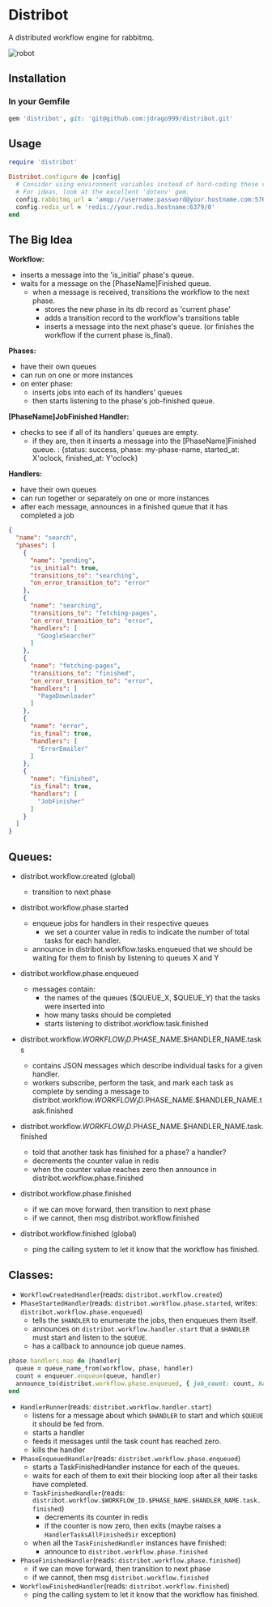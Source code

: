 
# Distribot

A distributed workflow engine for rabbitmq.

![robot](https://cdn2.iconfinder.com/data/icons/windows-8-metro-style/512/robot.png)

## Installation

### In your Gemfile

```ruby
gem 'distribot', git: 'git@github.com:jdrago999/distribot.git'
```

## Usage

```ruby
require 'distribot'

Distribot.configure do |config|
  # Consider using environment variables instead of hard-coding these values.
  # For ideas, look at the excellent 'dotenv' gem.
  config.rabbitmq_url = 'amqp://username:password@your.hostname.com:5762'
  config.redis_url = 'redis://your.redis.hostname:6379/0'
end
```

## The Big Idea

**Workflow:**
  * inserts a message into the 'is_initial' phase's queue.
  * waits for a message on the [PhaseName]Finished queue.
    * when a message is received, transitions the workflow to the next phase.
      * stores the new phase in its db record as 'current phase'
      * adds a transition record to the workflow's transitions table
      * inserts a message into the next phase's queue. (or finishes the workflow if the current phase is_final).

**Phases:**
  * have their own queues
  * can run on one or more instances
  * on enter phase:
    * inserts jobs into each of its handlers' queues
    * then starts listening to the phase's job-finished queue.

**[PhaseName]JobFinished Handler:**
  * checks to see if all of its handlers' queues are empty.
    * if they are, then it inserts a message into the [PhaseName]Finished queue.
      : {status: success, phase: my-phase-name, started_at: X'oclock, finished_at: Y'oclock}

**Handlers:**
  * have their own queues
  * can run together or separately on one or more instances
  * after each message, announces in a finished queue that it has completed a job

```json
{
  "name": "search",
  "phases": [
    {
      "name": "pending",
      "is_initial": true,
      "transitions_to": "searching",
      "on_error_transition_to": "error"
    },
    {
      "name": "searching",
      "transitions_to": "fetching-pages",
      "on_error_transition_to": "error",
      "handlers": [
        "GoogleSearcher"
      ]
    },
    {
      "name": "fetching-pages",
      "transitions_to": "finished",
      "on_error_transition_to": "error",
      "handlers": [
        "PageDownloader"
      ]
    },
    {
      "name": "error",
      "is_final": true,
      "handlers": [
        "ErrorEmailer"
      ]
    },
    {
      "name": "finished",
      "is_final": true,
      "handlers": [
        "JobFinisher"
      ]
    }
  ]
}
```


## Queues:

  * distribot.workflow.created (global)
    * transition to next phase

  * distribot.workflow.phase.started
    * enqueue jobs for handlers in their respective queues
      * we set a counter value in redis to indicate the number of total tasks for each handler.
    * announce in distribot.workflow.tasks.enqueued that we should be waiting for them to finish by listening to queues X and Y

  * distribot.workflow.phase.enqueued
    * messages contain:
      * the names of the queues ($QUEUE_X, $QUEUE_Y) that the tasks were inserted into
      * how many tasks should be completed
      * starts listening to distribot.workflow.task.finished

  * distribot.workflow.$WORKFLOW_ID.$PHASE_NAME.$HANDLER_NAME.tasks
    * contains JSON messages which describe individual tasks for a given handler.
    * workers subscribe, perform the task, and mark each task as complete by sending a message to distribot.workflow.$WORKFLOW_ID.$PHASE_NAME.$HANDLER_NAME.task.finished

  * distribot.workflow.$WORKFLOW_ID.$PHASE_NAME.$HANDLER_NAME.task.finished
    * told that another task has finished for a phase? a handler?
    * decrements the counter value in redis
    * when the counter value reaches zero then announce in distribot.workflow.phase.finished

  * distribot.workflow.phase.finished
    * if we can move forward, then transition to next phase
    * if we cannot, then msg distribot.workflow.finished

  * distribot.workflow.finished (global)
    * ping the calling system to let it know that the workflow has finished.


## Classes:

  * `WorkflowCreatedHandler`(reads: `distribot.workflow.created`)
  * `PhaseStartedHandler`(reads: `distribot.workflow.phase.started`, writes: `distribot.workflow.phase.enqueued`)
    * tells the `$HANDLER` to enumerate the jobs, then enqueues them itself.
    * announces on `distribot.workflow.handler.start` that a `$HANDLER` must start and listen to the `$QUEUE`.
    * has a callback to announce job queue names.
```ruby
phase.handlers.map do |handler|
  queue = queue_name_from(workflow, phase, handler)
  count = enqueuer.enqueue(queue, handler)
  announce_to(distribot.workflow.phase.enqueued, { job_count: count, handler: handler, queue: queue }.to_json)
end
```
  * `HandlerRunner`(reads: `distribot.workflow.handler.start`)
    * listens for a message about which `$HANDLER` to start and which `$QUEUE` it should be fed from.
    * starts a handler
    * feeds it messages until the task count has reached zero.
    * kills the handler
  * `PhaseEnqueuedHandler`(reads: `distribot.workflow.phase.enqueued`)
    * starts a TaskFinishedHandler instance for each of the queues.
    * waits for each of them to exit their blocking loop after all their tasks have completed.
    * `TaskFinishedHandler`(reads: `distribot.workflow.$WORKFLOW_ID.$PHASE_NAME.$HANDLER_NAME.task.finished`)
      * decrements its counter in redis
      * if the counter is now zero, then exits (maybe raises a `HandlerTasksAllFinishedSir` exception)
    * when all the `TaskFinishedHandler` instances have finished:
      * announce to `distribot.workflow.phase.finished`
  * `PhaseFinishedHandler`(reads: `distribot.workflow.phase.finished`)
    * if we can move forward, then transition to next phase
    * if we cannot, then msg `distribot.workflow.finished`
  * `WorkflowFinishedHandler`(reads: `distribot.workflow.finished`)
    * ping the calling system to let it know that the workflow has finished.








